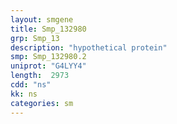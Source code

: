 ```yaml
---
layout: smgene
title: Smp_132980
grp: Smp_13
description: "hypothetical protein"
smp: Smp_132980.2
uniprot: "G4LYY4"
length:  2973
cdd: "ns"
kk: ns
categories: sm
---
```

